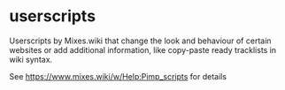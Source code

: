 # userscripts

Userscripts by Mixes.wiki that change the look and behaviour of certain websites or add additional information, like copy-paste ready tracklists in wiki syntax.

See https://www.mixes.wiki/w/Help:Pimp_scripts for details
